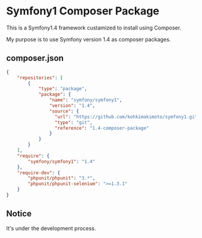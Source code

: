 # Symfony1 Composer Package

This is a Symfony1.4 framework custamized to install using Composer.

My purpose is to use Symfony version 1.4 as composer packages.

## composer.json

```json
{
    "repositories": [
        {
            "type": "package",
            "package": {
                "name": "symfony/symfony1",
                "version": "1.4",
                "source": {
                  "url": "https://github.com/kohkimakimoto/symfony1.git",
                  "type": "git",
                  "reference": "1.4-composer-package"
                }
            }
        }
    ],
    "require": {
        "symfony/symfony1": "1.4"
    },
    "require-dev": {
        "phpunit/phpunit": "3.*",
        "phpunit/phpunit-selenium": ">=1.3.1"
    }
}
```


## Notice

It's under the development process.



